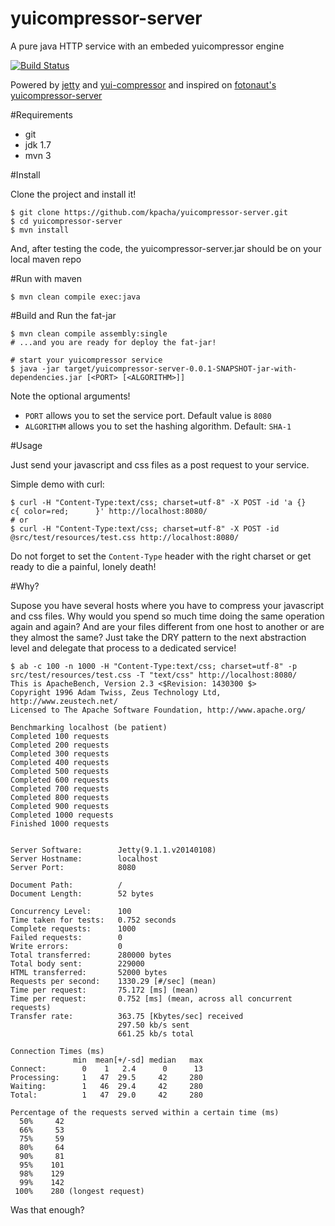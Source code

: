 yuicompressor-server
====================

A pure java HTTP service with an embeded yuicompressor engine

[![Build Status](https://travis-ci.org/kpacha/yuicompressor-server.png?branch=master)](https://travis-ci.org/kpacha/yuicompressor-server)

Powered by [jetty](http://www.eclipse.org/jetty/) and [yui-compressor](http://yui.github.com/yuicompressor/) and inspired on [fotonaut's yuicompressor-server](https://github.com/fotonauts/yuicompressor-server/)

#Requirements

* git
* jdk 1.7
* mvn 3

#Install

Clone the project and install it!

	$ git clone https://github.com/kpacha/yuicompressor-server.git
	$ cd yuicompressor-server
	$ mvn install

And, after testing the code, the yuicompressor-server.jar should be on your local maven repo

#Run with maven

	$ mvn clean compile exec:java

#Build and Run the fat-jar

	$ mvn clean compile assembly:single
	# ...and you are ready for deploy the fat-jar!

	# start your yuicompressor service
	$ java -jar target/yuicompressor-server-0.0.1-SNAPSHOT-jar-with-dependencies.jar [<PORT> [<ALGORITHM>]]

Note the optional arguments!

* `PORT` allows you to set the service port. Default value is `8080`
* `ALGORITHM` allows you to set the hashing algorithm. Default: `SHA-1`

#Usage

Just send your javascript and css files as a post request to your service.

Simple demo with curl:

	$ curl -H "Content-Type:text/css; charset=utf-8" -X POST -id 'a {}       c{ color=red;      }' http://localhost:8080/
	# or
	$ curl -H "Content-Type:text/css; charset=utf-8" -X POST -id @src/test/resources/test.css http://localhost:8080/

Do not forget to set the `Content-Type` header with the right charset or get ready to die a painful, lonely death!

#Why?

Supose you have several hosts where you have to compress your javascript and css files. Why would you spend so much time doing the same operation again and again? And are your files different from one host to another or are they almost the same? Just take the DRY pattern to the next abstraction level and delegate that process to a dedicated service!

	$ ab -c 100 -n 1000 -H "Content-Type:text/css; charset=utf-8" -p src/test/resources/test.css -T "text/css" http://localhost:8080/
	This is ApacheBench, Version 2.3 <$Revision: 1430300 $>
	Copyright 1996 Adam Twiss, Zeus Technology Ltd, http://www.zeustech.net/
	Licensed to The Apache Software Foundation, http://www.apache.org/

	Benchmarking localhost (be patient)
	Completed 100 requests
	Completed 200 requests
	Completed 300 requests
	Completed 400 requests
	Completed 500 requests
	Completed 600 requests
	Completed 700 requests
	Completed 800 requests
	Completed 900 requests
	Completed 1000 requests
	Finished 1000 requests


	Server Software:        Jetty(9.1.1.v20140108)
	Server Hostname:        localhost
	Server Port:            8080

	Document Path:          /
	Document Length:        52 bytes

	Concurrency Level:      100
	Time taken for tests:   0.752 seconds
	Complete requests:      1000
	Failed requests:        0
	Write errors:           0
	Total transferred:      280000 bytes
	Total body sent:        229000
	HTML transferred:       52000 bytes
	Requests per second:    1330.29 [#/sec] (mean)
	Time per request:       75.172 [ms] (mean)
	Time per request:       0.752 [ms] (mean, across all concurrent requests)
	Transfer rate:          363.75 [Kbytes/sec] received
	                        297.50 kb/s sent
	                        661.25 kb/s total

	Connection Times (ms)
	              min  mean[+/-sd] median   max
	Connect:        0    1   2.4      0      13
	Processing:     1   47  29.5     42     280
	Waiting:        1   46  29.4     42     280
	Total:          1   47  29.0     42     280

	Percentage of the requests served within a certain time (ms)
	  50%     42
	  66%     53
	  75%     59
	  80%     64
	  90%     81
	  95%    101
	  98%    129
	  99%    142
	 100%    280 (longest request)

Was that enough?

